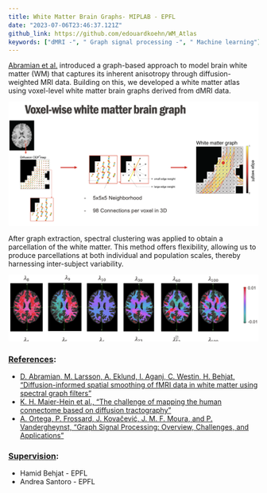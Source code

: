```yaml
---
title: White Matter Brain Graphs- MIPLAB - EPFL
date: "2023-07-06T23:46:37.121Z"  
github_link: https://github.com/edouardkoehn/WM_Atlas
keywords: ["dMRI -", " Graph signal processing -", " Machine learning"]
---
```


[Abramian et al.](https://www.sciencedirect.com/science/article/pii/S1053811921003724?via%3Dihub) introduced a graph-based approach to model brain white matter (WM) that captures its inherent anisotropy through diffusion-weighted MRI data. Building on this, we developed a white matter atlas using voxel-level white matter brain graphs derived from dMRI data.

![White Matter Brain Graphs](Graph.png)

After graph extraction, spectral clustering was applied to obtain a parcellation of the white matter. This method offers flexibility, allowing us to produce parcellations at both individual and population scales, thereby harnessing inter-subject variability.

![Spectral Clustering of WM](EigenValue.png)  

### <ins>References</ins>:
- [D. Abramian, M. Larsson, A. Eklund, I. Aganj, C. Westin, H. Behjat, “Diffusion-informed spatial smoothing of fMRI data in white matter using spectral graph filters”](https://www.sciencedirect.com/science/article/pii/S1053811921003724?via%3Dihub)  
- [K. H. Maier-Hein et al., “The challenge of mapping the human connectome based on diffusion tractography”](https://www.nature.com/articles/s41467-017-01285-x)  
- [A. Ortega, P. Frossard, J. Kovačević, J. M. F. Moura, and P. Vandergheynst, “Graph Signal Processing: Overview, Challenges, and Applications”](https://ieeexplore.ieee.org/document/8347162)  

### <ins>Supervision</ins>:  
- Hamid Behjat - EPFL  
- Andrea Santoro - EPFL  
